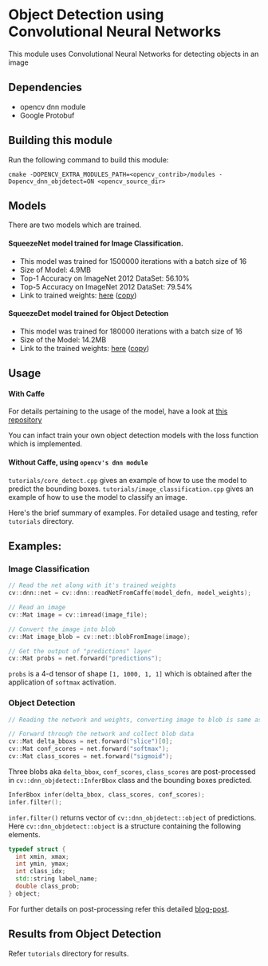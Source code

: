 # Object Detection using Convolutional Neural Networks

This module uses Convolutional Neural Networks for detecting objects in an image

## Dependencies
- opencv dnn module
- Google Protobuf

## Building this module

Run the following command to build this module:

```make
cmake -DOPENCV_EXTRA_MODULES_PATH=<opencv_contrib>/modules -Dopencv_dnn_objdetect=ON <opencv_source_dir>
```

## Models

There are two models which are trained.

#### SqueezeNet model trained for Image Classification.

- This model was trained for 1500000 iterations with a batch size of 16
- Size of Model: 4.9MB
- Top-1 Accuracy on ImageNet 2012 DataSet: 56.10%
- Top-5 Accuracy on ImageNet 2012 DataSet: 79.54%
- Link to trained weights: [here](https://github.com/kvmanohar22/caffe/blob/obj_detect_loss/proto/SqueezeNet.caffemodel) ([copy](https://github.com/opencv/opencv_3rdparty/tree/dnn_objdetect_20170827))

#### SqueezeDet model trained for Object Detection

- This model was trained for 180000 iterations with a batch size of 16
- Size of the Model: 14.2MB
- Link to the trained weights: [here](https://github.com/kvmanohar22/caffe/blob/obj_detect_loss/proto/SqueezeDet.caffemodel) ([copy](https://github.com/opencv/opencv_3rdparty/tree/dnn_objdetect_20170827))

## Usage

#### With Caffe

For details pertaining to the usage of the model, have a look at [this repository](https://github.com/kvmanohar22/caffe)

You can infact train your own object detection models with the loss function which is implemented.

#### Without Caffe, using `opencv's dnn module`
`tutorials/core_detect.cpp` gives an example of how to use the model to predict the bounding boxes.
`tutorials/image_classification.cpp` gives an example of how to use the model to classify an image.

Here's the brief summary of examples. For detailed usage and testing, refer `tutorials` directory.

## Examples:

### Image Classification

```c++
// Read the net along with it's trained weights
cv::dnn::net = cv::dnn::readNetFromCaffe(model_defn, model_weights);

// Read an image
cv::Mat image = cv::imread(image_file);

// Convert the image into blob
cv::Mat image_blob = cv::net::blobFromImage(image);

// Get the output of "predictions" layer
cv::Mat probs = net.forward("predictions");

```
`probs` is a 4-d tensor of shape `[1, 1000, 1, 1]` which is obtained after the application of `softmax` activation.

### Object Detection

```c++
// Reading the network and weights, converting image to blob is same as Image Classification example.

// Forward through the network and collect blob data
cv::Mat delta_bboxs = net.forward("slice")[0];
cv::Mat conf_scores = net.forward("softmax");
cv::Mat class_scores = net.forward("sigmoid");
```
Three blobs aka `delta_bbox`, `conf_scores`, `class_scores` are post-processed in `cv::dnn_objdetect::InferBbox` class and the bounding boxes predicted.

```c++
InferBbox infer(delta_bbox, class_scores, conf_scores);
infer.filter();
```

`infer.filter()` returns vector of `cv::dnn_objdetect::object` of predictions. Here `cv::dnn_objdetect::object` is a structure containing the following elements.

```c++
typedef struct {
  int xmin, xmax;
  int ymin, ymax;
  int class_idx;
  std::string label_name;
  double class_prob;
} object;

```
For further details on post-processing refer this detailed [blog-post](https://kvmanohar22.github.io/GSoC/).

## Results from Object Detection

Refer `tutorials` directory for results.
